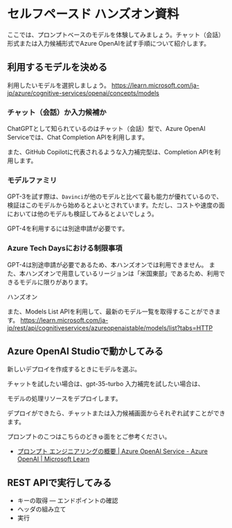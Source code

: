 # セルフペースド ハンズオン資料

ここでは、プロンプトベースのモデルを体験してみましょう。チャット（会話）形式または入力候補形式でAzure OpenAIを試す手順について紹介します。

## 利用するモデルを決める


利用したいモデルを選択しましょう。
https://learn.microsoft.com/ja-jp/azure/cognitive-services/openai/concepts/models

### チャット（会話）か入力候補か

ChatGPTとして知られているのはチャット（会話）型で、Azure OpenAI Serviceでは、Chat Completion APIを利用します。

また、GitHub Copilotに代表されるような入力補完型は、Completion APIを利用します。

### モデルファミリ

GPT-3を試す際は、`Davinci`が他のモデルと比べて最も能力が優れているので、検証はこのモデルから始めるとよいとされています。ただし、コストや速度の面においては他のモデルも検証してみるとよいでしょう。

GPT-4を利用するには別途申請が必要です。

### Azure Tech Daysにおける制限事項
GPT-4は別途申請が必要であるため、本ハンズオンでは利用できません。
また、本ハンズオンで用意しているリージョンは「米国東部」であるため、利用できるモデルに限りがあります。

ハンズオン

また、Models List APIを利用して、最新のモデル一覧を取得することができます。
https://learn.microsoft.com/ja-jp/rest/api/cognitiveservices/azureopenaistable/models/list?tabs=HTTP

## Azure OpenAI Studioで動かしてみる

新しいデプロイを作成するときにモデルを選ぶ。

チャットを試したい場合は、gpt-35-turbo
入力補完を試したい場合は、

モデルの処理リソースをデプロイします。

デプロイができたら、チャットまたは入力候補画面からそれぞれ試すことができます。

プロンプトのこつはこちらのどきゅ面をとご参考ください。

- [プロンプト エンジニアリングの概要 | Azure OpenAI Service - Azure OpenAI | Microsoft Learn](https://learn.microsoft.com/ja-jp/azure/cognitive-services/openai/concepts/prompt-engineering)

## REST APIで実行してみる

- キーの取得
― エンドポイントの確認
- ヘッダの組み立て
- 実行
